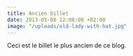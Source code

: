 ```yaml
---
title: Ancien billet
date: 2013-05-08 12:08:00 +02:00
image: "/uploads/old-lady-with-hat.jpg"
---
```


Ceci est le billet le plus ancien de ce blog.
